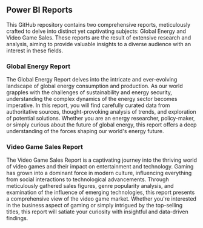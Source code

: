 ## Power BI Reports

This GitHub repository contains two comprehensive reports, meticulously crafted to delve into distinct yet captivating subjects: Global Energy and Video Game Sales. These reports are the result of extensive research and analysis, aiming to provide valuable insights to a diverse audience with an interest in these fields.

### Global Energy Report

The Global Energy Report delves into the intricate and ever-evolving landscape of global energy consumption and production. As our world grapples with the challenges of sustainability and energy security, understanding the complex dynamics of the energy sector becomes imperative. In this report, you will find carefully curated data from authoritative sources, thought-provoking analysis of trends, and exploration of potential solutions. Whether you are an energy researcher, policy-maker, or simply curious about the future of global energy, this report offers a deep understanding of the forces shaping our world's energy future.

### Video Game Sales Report

The Video Game Sales Report is a captivating journey into the thriving world of video games and their impact on entertainment and technology. Gaming has grown into a dominant force in modern culture, influencing everything from social interactions to technological advancements. Through meticulously gathered sales figures, genre popularity analysis, and examination of the influence of emerging technologies, this report presents a comprehensive view of the video game market. Whether you're interested in the business aspect of gaming or simply intrigued by the top-selling titles, this report will satiate your curiosity with insightful and data-driven findings.
